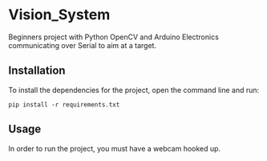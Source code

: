 # Vision_System
Beginners project with Python OpenCV and Arduino Electronics communicating over Serial to aim at a target.

## Installation
To install the dependencies for the project, open the command line and run:
```
pip install -r requirements.txt
```

## Usage
In order to run the project, you must have a webcam hooked up.
